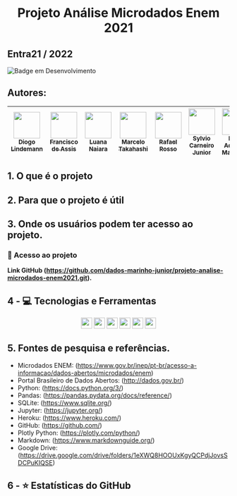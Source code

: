 <h1 align="center">Projeto Análise Microdados Enem 2021</h1>

## Entra21 / 2022

![Badge em Desenvolvimento](http://img.shields.io/static/v1?label=STATUS&message=EM%20DESENVOLVIMENTO&color=GREEN&style=for-the-badge)


## Autores:
<div align="center">

| [<img src="https://avatars.githubusercontent.com/u/104396832?v=4" width=60><br><sub>Diogo Lindemann </sub>](https://github.com/diogoray) | [<img src="https://avatars.githubusercontent.com/u/104402499?s=400&u=968d41c0f8eac46ed7957638e0b71dc64470d517&v=4" width=60><br><sub>Francisco de Assis</sub>](https://github.com/dados-marinho-junior) | [<img src="https://avatars.githubusercontent.com/u/104043545?v=4" width=60><br><sub>Luana Naiara</sub>](https://github.com/LuhNaiara) | [<img src="https://avatars.githubusercontent.com/u/104110666?s=400&u=1aad95f708b7ba870b74252457d138e3464cf188&v=4" width=60><br><sub>Marcelo Takahashi</sub>](https://github.com/MYTakahashi) | [<img src="https://avatars.githubusercontent.com/u/104105033?v=4" width=60><br><sub>Rafael Rosso</sub>](https://github.com/RafaelRosso) | [<img src="https://avatars.githubusercontent.com/u/96093825?v=4" width=60><br><sub>Sylvio Carneiro Junior</sub>](https://github.com/sylviocjr) | [<img src="https://avatars.githubusercontent.com/u/89116697?v=4" width=60><br><sub>Prof. Adriano Machado</sub>](https://github.com/Machado-tec)
| --- | --- | --- | --- | --- | --- | --- |

##
</div>

## 1. O que é o projeto

## 2. Para que o projeto é útil

## 3. Onde os usuários podem ter acesso ao projeto.
   ### 📁 Acesso ao projeto
**Link GitHub (https://github.com/dados-marinho-junior/projeto-analise-microdados-enem2021.git).**
<span align="center">

## 4 - 💻 Tecnologias e Ferramentas
<p align="center">
    <img src="https://img.shields.io/badge/python-3670A0?style=for-the-badge&logo=python&logoColor=ffdd54" height="25"/>
    <img src="https://img.shields.io/badge/sqlite-%2307405e.svg?style=for-the-badge&logo=sqlite&logoColor=white" height="25"/>
    <img src="https://img.shields.io/badge/github-%23121011.svg?style=for-the-badge&logo=github&logoColor=white" height="25"/>
    <img src="https://img.shields.io/badge/jupyter-%23FA0F00.svg?style=for-the-badge&logo=jupyter&logoColor=white" height="25"/>
    <img src="https://img.shields.io/badge/Visual%20Studio%20Code-0078d7.svg?style=for-the-badge&logo=visual-studio-code&logoColor=white" height="25"/>
    <img src="https://img.shields.io/badge/heroku-%23430098.svg?style=for-the-badge&logo=heroku&logoColor=white" height="25"/>

## 5. Fontes de pesquisa e referências.
  - Microdados ENEM: (https://www.gov.br/inep/pt-br/acesso-a-informacao/dados-abertos/microdados/enem)
  - Portal Brasileiro de Dados Abertos: (http://dados.gov.br/)
  - Python: (https://docs.python.org/3/)
  - Pandas: (https://pandas.pydata.org/docs/reference/)
  - SQLite: (https://www.sqlite.org/)
  - Jupyter: (https://jupyter.org/)
  - Heroku: (https://www.heroku.com/)
  - GitHub: (https://github.com/)
  - Plotly Python: (https://plotly.com/python/)
  - Markdown: (https://www.markdownguide.org/)
  - Google Drive: (https://drive.google.com/drive/folders/1eXWQ8HOOUxKgyQCPdjJovsSDCPuKIQSE)
  

## 6 - ⭐ Estatísticas do GitHub
<p align = "centro">
  <img src = "">
  <img src = "">
</p>


